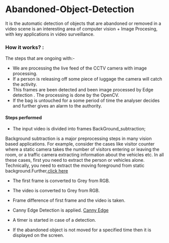 # Abandoned-Object-Detection
It is the  automatic detection of objects that are abandoned or removed in a video scene is an interesting area of computer vision + Image Procesing, with key applications in video surveillance.

### How it works? :
The steps that are ongoing with:-
* We are processing the live feed of the CCTV camera with image processing.
* If a person is releasing off some piece of luggage the camera will catch the activity.
* This frames are been detected and been image processed by Edge detection . The processing is done by the OpenCV.
* If the bag is untouched for a some period of time the analyser decides and further gives an alarm to the authority.

#### Steps performed
* The input video is divided into frames BackGround_subtraction;


Background subtraction is a major preprocessing steps in many vision based applications. For example, consider the cases like visitor counter where a static camera takes the number of visitors entering or leaving the room, or a traffic camera extracting information about the vehicles etc. In all these cases, first you need to extract the person or vehicles alone. Technically, you need to extract the moving foreground from static background.Further,[click here](https://opencv-python-tutroals.readthedocs.io/en/latest/py_tutorials/py_video/py_bg_subtraction/py_bg_subtraction.html#background-subtraction)

* The first frame is converted to Grey from RGB.
* The video is converted to Grey from RGB.
* Frame difference of first frame and the video is taken.
* Canny Edge Detection is applied.
[Canny Edge](https://opencv-python-tutroals.readthedocs.io/en/latest/py_tutorials/py_imgproc/py_canny/py_canny.html)

* A timer is started in case of a detection.
* If the abandoned object is not moved for a specified time then it is displayed on the screen.


